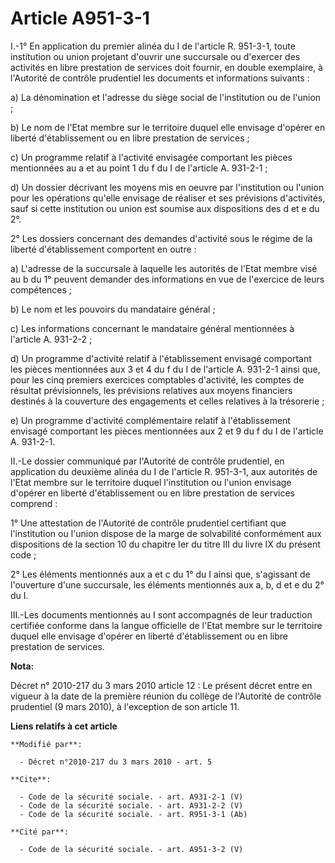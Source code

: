# Article A951-3-1

I.-1° En application du premier alinéa du I de l'article R. 951-3-1, toute institution ou union projetant d'ouvrir une
succursale ou d'exercer des activités en libre prestation de services doit fournir, en double exemplaire, à l'Autorité de
contrôle prudentiel les documents et informations suivants : 

a) La dénomination et l'adresse du siège social de l'institution ou de l'union ; 

b) Le nom de l'Etat membre sur le territoire duquel elle envisage d'opérer en liberté d'établissement ou en libre prestation
de services ; 

c) Un programme relatif à l'activité envisagée comportant les pièces mentionnées au a et au point 1 du f du I de l'article A.
931-2-1 ; 

d) Un dossier décrivant les moyens mis en oeuvre par l'institution ou l'union pour les opérations qu'elle envisage de
réaliser et ses prévisions d'activités, sauf si cette institution ou union est soumise aux dispositions des d et e du 2°. 

2° Les dossiers concernant des demandes d'activité sous le régime de la liberté d'établissement comportent en outre : 

a) L'adresse de la succursale à laquelle les autorités de l'Etat membre visé au b du 1° peuvent demander des informations en
vue de l'exercice de leurs compétences ; 

b) Le nom et les pouvoirs du mandataire général ; 

c) Les informations concernant le mandataire général mentionnées à l'article A. 931-2-2 ; 

d) Un programme d'activité relatif à l'établissement envisagé comportant les pièces mentionnées aux 3 et 4 du f du I de
l'article A. 931-2-1 ainsi que, pour les cinq premiers exercices comptables d'activité, les comptes de résultat
prévisionnels, les prévisions relatives aux moyens financiers destinés à la couverture des engagements et celles relatives à
la trésorerie ; 

e) Un programme d'activité complémentaire relatif à l'établissement envisagé comportant les pièces mentionnées aux 2 et 9 du
f du I de l'article A. 931-2-1. 

II.-Le dossier communiqué par l'Autorité de contrôle prudentiel, en application du deuxième alinéa du I de l'article R.
951-3-1, aux autorités de l'Etat membre sur le territoire duquel l'institution ou l'union envisage d'opérer en liberté
d'établissement ou en libre prestation de services comprend : 

1° Une attestation de l'Autorité de contrôle prudentiel certifiant que l'institution ou l'union dispose de la marge de
solvabilité conformément aux dispositions de la section 10 du chapitre Ier du titre III du livre IX du présent code ; 

2° Les éléments mentionnés aux a et c du 1° du I ainsi que, s'agissant de l'ouverture d'une succursale, les éléments
mentionnés aux a, b, d et e du 2° du I. 

III.-Les documents mentionnés au I sont accompagnés de leur traduction certifiée conforme dans la langue officielle de l'Etat
membre sur le territoire duquel elle envisage d'opérer en liberté d'établissement ou en libre prestation de services.

**Nota:**

Décret n° 2010-217 du 3 mars 2010 article 12 : Le présent décret entre en vigueur à la date de la première réunion du collège
de l'Autorité de contrôle prudentiel (9 mars 2010), à l'exception de son article 11.

**Liens relatifs à cet article**

	**Modifié par**:

	  - Décret n°2010-217 du 3 mars 2010 - art. 5

	**Cite**:

	  - Code de la sécurité sociale. - art. A931-2-1 (V)
	  - Code de la sécurité sociale. - art. A931-2-2 (V)
	  - Code de la sécurité sociale. - art. R951-3-1 (Ab)

	**Cité par**:

	  - Code de la sécurité sociale. - art. A951-3-2 (V)
